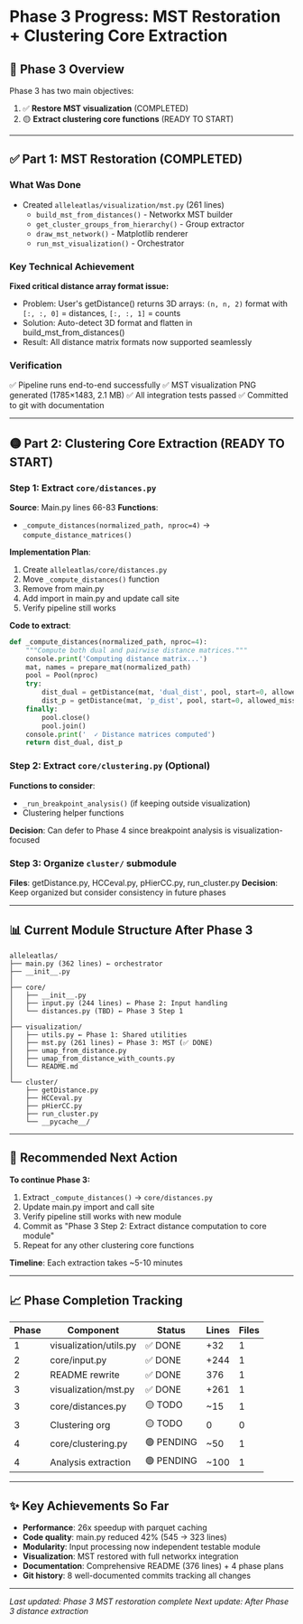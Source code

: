 # Phase 3 Progress: MST Restoration + Clustering Core Extraction

## 🎯 Phase 3 Overview
Phase 3 has two main objectives:
1. ✅ **Restore MST visualization** (COMPLETED)
2. 🟡 **Extract clustering core functions** (READY TO START)

---

## ✅ Part 1: MST Restoration (COMPLETED)

### What Was Done
- Created `alleleatlas/visualization/mst.py` (261 lines)
  - `build_mst_from_distances()` - Networkx MST builder
  - `get_cluster_groups_from_hierarchy()` - Group extractor
  - `draw_mst_network()` - Matplotlib renderer
  - `run_mst_visualization()` - Orchestrator

### Key Technical Achievement
**Fixed critical distance array format issue:**
- Problem: User's getDistance() returns 3D arrays: `(n, n, 2)` format with `[:, :, 0]` = distances, `[:, :, 1]` = counts
- Solution: Auto-detect 3D format and flatten in build_mst_from_distances()
- Result: All distance matrix formats now supported seamlessly

### Verification
✅ Pipeline runs end-to-end successfully
✅ MST visualization PNG generated (1785×1483, 2.1 MB)
✅ All integration tests passed
✅ Committed to git with documentation

---

## 🟡 Part 2: Clustering Core Extraction (READY TO START)

### Step 1: Extract `core/distances.py`
**Source**: Main.py lines 66-83
**Functions**:
- `_compute_distances(normalized_path, nproc=4)` → `compute_distance_matrices()`

**Implementation Plan**:
1. Create `alleleatlas/core/distances.py`
2. Move `_compute_distances()` function
3. Remove from main.py
4. Add import in main.py and update call site
5. Verify pipeline still works

**Code to extract**:
```python
def _compute_distances(normalized_path, nproc=4):
    """Compute both dual and pairwise distance matrices."""
    console.print('Computing distance matrix...')
    mat, names = prepare_mat(normalized_path)
    pool = Pool(nproc)
    try:
        dist_dual = getDistance(mat, 'dual_dist', pool, start=0, allowed_missing=0.03)
        dist_p = getDistance(mat, 'p_dist', pool, start=0, allowed_missing=0.03)
    finally:
        pool.close()
        pool.join()
    console.print('  ✓ Distance matrices computed')
    return dist_dual, dist_p
```

### Step 2: Extract `core/clustering.py` (Optional)
**Functions to consider**:
- `_run_breakpoint_analysis()` (if keeping outside visualization)
- Clustering helper functions

**Decision**: Can defer to Phase 4 since breakpoint analysis is visualization-focused

### Step 3: Organize `cluster/` submodule
**Files**: getDistance.py, HCCeval.py, pHierCC.py, run_cluster.py
**Decision**: Keep organized but consider consistency in future phases

---

## 📊 Current Module Structure After Phase 3

```
alleleatlas/
├── main.py (362 lines) ← orchestrator
├── __init__.py
│
├── core/
│   ├── __init__.py
│   ├── input.py (244 lines) ← Phase 2: Input handling
│   └── distances.py (TBD) ← Phase 3 Step 1
│
├── visualization/
│   ├── utils.py ← Phase 1: Shared utilities
│   ├── mst.py (261 lines) ← Phase 3: MST (✅ DONE)
│   ├── umap_from_distance.py
│   ├── umap_from_distance_with_counts.py
│   └── README.md
│
└── cluster/
    ├── getDistance.py
    ├── HCCeval.py
    ├── pHierCC.py
    ├── run_cluster.py
    └── __pycache__/
```

---

## 🚀 Recommended Next Action

**To continue Phase 3:**
1. Extract `_compute_distances()` → `core/distances.py`
2. Update main.py import and call site
3. Verify pipeline still works with new module
4. Commit as "Phase 3 Step 2: Extract distance computation to core module"
5. Repeat for any other clustering core functions

**Timeline**: Each extraction takes ~5-10 minutes

---

## 📈 Phase Completion Tracking

| Phase | Component | Status | Lines | Files |
|-------|-----------|--------|-------|-------|
| 1 | visualization/utils.py | ✅ DONE | +32 | 1 |
| 2 | core/input.py | ✅ DONE | +244 | 1 |
| 2 | README rewrite | ✅ DONE | 376 | 1 |
| 3 | visualization/mst.py | ✅ DONE | +261 | 1 |
| 3 | core/distances.py | 🟡 TODO | ~15 | 1 |
| 3 | Clustering org | 🟡 TODO | 0 | 0 |
| 4 | core/clustering.py | 🟢 PENDING | ~50 | 1 |
| 4 | Analysis extraction | 🟢 PENDING | ~100 | 1 |

---

## ✨ Key Achievements So Far

- **Performance**: 26x speedup with parquet caching
- **Code quality**: main.py reduced 42% (545 → 323 lines)
- **Modularity**: Input processing now independent testable module
- **Visualization**: MST restored with full networkx integration
- **Documentation**: Comprehensive README (376 lines) + 4 phase plans
- **Git history**: 8 well-documented commits tracking all changes

---

*Last updated: Phase 3 MST restoration complete*
*Next update: After Phase 3 distance extraction*
